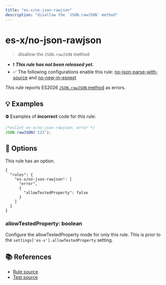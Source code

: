 ```yaml
---
title: "es-x/no-json-rawjson"
description: "disallow the `JSON.rawJSON` method"
---
```


# es-x/no-json-rawjson
> disallow the `JSON.rawJSON` method

- ❗ <badge text="This rule has not been released yet." vertical="middle" type="error"> ***This rule has not been released yet.*** </badge>
- ✅ The following configurations enable this rule: [no-json-parse-with-source] and [no-new-in-esnext]

This rule reports ES2026 [`JSON.rawJSON` method](https://github.com/tc39/proposal-json-parse-with-source) as errors.

## 💡 Examples

⛔ Examples of **incorrect** code for this rule:

<eslint-playground type="bad">

```js
/*eslint es-x/no-json-rawjson: error */
JSON.rawJSON('123');
```

</eslint-playground>

## 🔧 Options

This rule has an option.

```jsonc
{
  "rules": {
    "es-x/no-json-rawjson": [
      "error",
      {
        "allowTestedProperty": false
      }
    ]
  }
}
```

### allowTestedProperty: boolean

Configure the allowTestedProperty mode for only this rule.
This is prior to the `settings['es-x'].allowTestedProperty` setting.

## 📚 References

- [Rule source](https://github.com/eslint-community/eslint-plugin-es-x/blob/master/lib/rules/no-json-rawjson.js)
- [Test source](https://github.com/eslint-community/eslint-plugin-es-x/blob/master/tests/lib/rules/no-json-rawjson.js)

[no-json-parse-with-source]: ../configs/index.md#no-json-parse-with-source
[no-new-in-esnext]: ../configs/index.md#no-new-in-esnext
